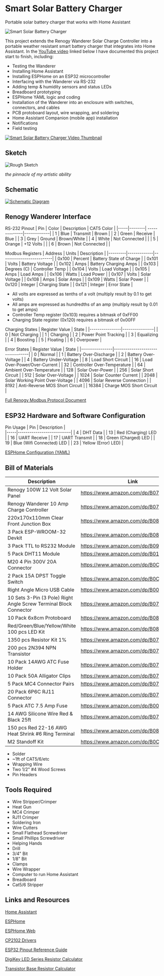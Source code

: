 # Smart Solar Battery Charger
Portable solar battery charger that works with Home Assistant

<img alt="Smart Solar Battery Charger" src="solarchargerpic.png">

This project extends the Renogy Wanderer Solar Charge Controller into a portable weather resistant smart battery charger that integrates into Home Assistant. In the [YouTube video](https://youtu.be/ki-TSnWV6Pk) linked below I have documented this project start to finish, including:
- Testing the Wanderer
- Installing Home Assistant
- Installing ESPHome on an ESP32 microcontroller
- Interfacing with the Wanderer via RS-232
- Adding temp & humidity sensors and status LEDs
- Breadboard prototyping
- ESPHome YAML logic and coding
- Installation of the Wanderer into an enclosure with switches, connectors, and cables
- PCB protoboard layout, wire wrapping, and soldering
- Home Assistant Companion (mobile app) installation
- Notifications
- Field testing

[<img alt="Smart Solar Battery Charger Video Thumbnail" src="Solar%20Battery%20Charger%20Thumbnail.png">](https://youtu.be/ki-TSnWV6Pk)

## Sketch
<img alt="Rough Sketch" src="Solar%20Charger%20Sketch.png">

*the pinnacle of my artistic ability*

## Schematic
[<img alt="Schematic Diagram" src="schematic.png">](Schematic_Solar-Charger-(STD)_2025-09-20.pdf)

## Renogy Wanderer Interface
RS-232 Pinout
| Pin | Color  | Description   | CAT5 Color  |
|-----|--------| --------------|-------------|
|  1  | Blue   | Transmit      | Brown       |
|  2  | Green  | Receive       | Blue        |
|  3  | Grey   | Ground        | Brown/White |
|  4  | White  | Not Connected |             |
|  5  | Orange | +12 Volts     |             |
|  6  | Brown  | Not Connected |             |

Modbus Registers
| Address | Units       | Description              |
|---------|-------------|--------------------------|
| 0x100   | Percent     | Battery State of Charge  |
| 0x101   | Volts       | Battery Voltage          |
| 0x102   | Amps        | Battery Charging Amps    |
| 0x103   | Degrees (C) | Controller Temp          |
| 0x104   | Volts       | Load Voltage             |
| 0x105   | Amps        | Load Amps                |
| 0x106   | Watts       | Load Power               |
| 0x107   | Volts       | Solar Voltage            |
| 0x108   | Amps        | Solar Amps               |
| 0x109   | Watts       | Solar Power              |
| 0x120   | Integer     | Charging State           |
| 0x121   | Integer     | Error State              |
* All volts are expressed as tenths of a volt (multiply result by 0.1 to get volts)
* All amps are expressed as hundredths of an amp (multiply result by 0.01 to get amps)
* Controller Temp register (0x103) requires a bitmask of 0xFF00
* Charging State register (0x120) requires a bitmask of 0x00FF

Charging States
| Register Value | State          |
|----------------|----------------|
| 0       | Not Charging          |
| 1       | Charging              |
| 2       | Power Point Tracking  |
| 3       | Equalizing            |
| 4       | Boosting              |
| 5       | Floating              |
| 6       | Overpower             |

Error States
| Register Value | State                            |
|----------------|----------------------------------|
| 0              | Normal                           |
| 1              | Battery Over-Discharge           |
| 2              | Battery Over-Voltage             |
| 4              | Battery Under-Voltage            |
| 8              | Load Short Circuit               |
| 16             | Load Over-Power/Over-Current     |
| 32             | Controller Over-Temperature      |
| 64             | Ambient Over-Temperature         |
| 128            | Solar Over-Power                 |
| 256            | Solar Short Circuit              |
| 512            | Solar Over-Voltage               |
| 1024           | Solar Counter Current            |
| 2048           | Solar Working Point Over-Voltage |
| 4096           | Solar Reverse Connection         |
| 8192           | Anti-Reverse MOS Short Circuit   |
| 16384          | Charge MOS Short Circuit         |


[Full Renogy Modbus Protocol Document](ROVER_MODBUS.pdf)


## ESP32 Hardware and Software Configuration

Pin Usage
| Pin | Description               |  
|-----|---------------------------|
| 4   | DHT Data                  |
| 13  | Red (Charging) LED        |
| 16  | UART Receive              |
| 17  | UART Transmit             |
| 18  | Green (Charged) LED       |
| 19  | Blue (Wifi Connected) LED |
| 23  | Yellow (Error) LED)       |


[ESPHome Configuration (YAML)](solar-charge-controller.yaml)

## Bill of Materials

|	Description	                                                      | Link                                  | Cost    |
|-------------------------------------------------------------------|---------------------------------------|---------|
|	Renogy 100W 12 Volt Solar Panel	                                  |	https://www.amazon.com/dp/B07GF5JY35	|	 $79.99 |
|	Renogy Wanderer 10 Amp Charge Controller                          | https://www.amazon.com/dp/B07NPDWZJ7	|	 $26.99 |
|	220x170x110mm Clear Front Junction Box	                          |	https://www.amazon.com/dp/B0828387BM	|	 $23.39 |
|	3 Pack ESP-WROOM-32 Devkit	                                      |	https://www.amazon.com/dp/B08D5ZD528	|	 $15.99 |
|	3 Pack TTL to RS232 Module	                                      |	https://www.amazon.com/dp/B091TN2ZPY	|	 $9.99  |
|	5 Pack DHT11 Module	                                              |	https://www.amazon.com/dp/B01DKC2GQ0	|	 $9.99  |
|	M20 4 Pin 300V 20A Connector	                                    |	https://www.amazon.com/dp/B0CYSQBDVV	|	 $17.99 |
|	2 Pack 15A DPST Toggle Switch	                                    |	https://www.amazon.com/dp/B0CMLB6W73	|	 $8.92  |
|	Right Angle Micro USB Cable	                                      |	https://www.amazon.com/dp/B00S8GU03A	|	 $7.99  |
|	10 Sets 3-Pin (3 Pole) Right Angle Screw Terminal Block Connector	|	https://www.amazon.com/dp/B07SVNGBZ7	|	 $7.91  |
|	10 Pack 6x8cm Protoboard                                          |	https://www.amazon.com/dp/B08WJD7HZ5	|	 $11.99 |
|	Red/Green/Blue/Yellow/White 100 pcs LED Kit	                      |	https://www.amazon.com/dp/B086V2M2TT	|	 $5.95  |
|	1350 pcs Resistor Kit 1%	                                        |	https://www.amazon.com/dp/B07P3MFG5D/	|	 $12.99 |
|	200 pcs 2N394 NPN Transistor	                                    |	https://www.amazon.com/dp/B07T4ZJ76B/	|	 $6.99  |
|	10 Pack 14AWG ATC Fuse Holder	                                    |	https://www.amazon.com/dp/B07426WCLM	|	 $7.95  |
|	10 Pack 50A Alligator Clips	                                      |	https://www.amazon.com/dp/B0773JXZT9	|	 $6.40  |
|	5 Pack MC4 Connector Pairs	                                      |	https://www.amazon.com/dp/B073TX1N5Q	|	 $9.99  |
|	20 Pack 6P6C RJ11 Connector	                                      |	https://www.amazon.com/dp/B07YZ7WHFB	|	 $5.79  |
|	5 Pack ATC 7.5 Amp Fuse	                                          |	https://www.amazon.com/dp/B000G7ALHE	|	 $4.98  |
|	14 AWG Silicone Wire Red & Black 25ft	                            |	https://www.amazon.com/dp/B07FMTCHC1	|	 $17.49 |
|	150 pcs Red 22-16 AWG Heat Shrink #6 Ring Terminal	              |	https://www.amazon.com/dp/B08BLLNH6Q	|	 $21.99 |
|	M2 Standoff Kit	                                                  |	https://www.amazon.com/dp/B0CB89SWW6	|	 $9.99  |

- Solder
- ~1ft of CAT5/6/etc
- Wrapping Wire
- Two 1/2" #4 Wood Screws
- Pin Headers

## Tools Required
- Wire Stripper/Crimper
- Heat Gun 
- MC4 Crimper
- RJ11 Crimper
- Soldering Iron
- Wire Cutters
- Small Flathead Screwdriver
- Small Phillips Screwdriver
- Helping Hands
- Drill
- 3/4" Bit
- 1/8" Bit
- Clamps
- Wire Wrapper
- Computer to run Home Assistant
- Breadboard
- Cat5/6 Stripper

## Links and Resources

[Home Assistant](https://home-assistant.io)

[ESPHome](https://esphome.io)

[ESPHome Web](https://web.esphome.io)

[CP2102 Drivers](https://www.silabs.com/products/development-tools/software/usb-to-uart-bridge-vcp-drivers)

[ESP32 Pinout Reference Guide](https://randomnerdtutorials.com/esp32-pinout-reference-gpios/)

[DigiKey LED Series Resistor Calculator](https://www.digikey.com/en/resources/conversion-calculators/conversion-calculator-led-series-resistor)

[Transistor Base Resistor Calculator](https://kaizerpowerelectronics.dk/calculators/transistor-base-resistor-calculator/)

